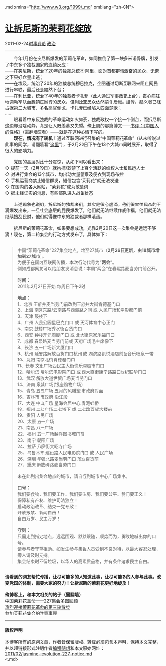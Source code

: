 <!DOCTYPE.md>
.md xmlns="http://www.w3.org/1999/..md" xml:lang="zh-CN">
<head>
<meta http-equiv="Content-Type" content="text.md; charset=utf-8" />
<meta name="generator" content="Python script by program.think@gmail.com" />
<meta name="provider" content="program-think.blogspot.com" />
<link type="text/css" rel="stylesheet" href="../../css/program-think.css" />
<title>让拆尼斯的茉莉花绽放 - 编程随想的博客</title>
</head>
<body>
<div id="main" style="width:100%;">
<h1><a href="../../index.md" title="回到首页">让拆尼斯的茉莉花绽放</a></h1>
<div class="post-info"><span class="date-header">2011-02-24</span><a href="../../tags/E697B6E4BA8BE8AF84E8AEBA.md" class="tag">时事评论</a> <a href="../../tags/E694BFE6B2BB.md" class="tag">政治</a> </div>
<hr>
<div class="post">
&#12288;&#12288;今年1月份在突尼斯爆发的茉莉花革命，如同推倒了第一块多米诺骨牌，引发了中东多个独裁国家的连锁反应：<br />——在突尼斯，统治了20年的独裁总统本·阿里，面对首都群情激奋的民众，无奈之下只好仓皇出逃；<br />——在埃及，统治了30年的独裁总统穆巴拉克，企图通过切断互联网来阻止网民进行串联，最后还是黯然下台；<br />——在利比亚，统治了40年的独裁者卡扎菲（此人通过军事政变上台），丧心病狂地调动军队血腥镇压游行的民众，但利比亚民众依然前仆后继。据传，起义者已经占据第二大城市、多名高官倒戈、卡扎菲已经陷入四面楚歌；<br />......<br />&#12288;&#12288;眼看着中东反独裁的革命运动如火如荼，独裁政权一个接一个倒台，而拆尼斯这边却没啥动静，真是让人既羡慕又失望。俺上周的那篇博文——<a href="../../2011/02/book-review-chinese-characteristics.md" target="_blank">书评：《中国人的性格》</a>（需翻墙查看）——就是在这种心情下写的。<br />&#12288;&#12288;<b>现在，情况有了转机！</b>通过互联网进行召集的“中国茉莉花革命”（从未听说过此事的同学，请翻墙看“<a href="http://zh.wikipedia.org/wiki/%E4%B8%AD%E5%9C%8B%E8%8C%89%E8%8E%89%E8%8A%B1%E9%9D%A9%E5%91%BD" target="_blank" rel="nofollow">这里</a>”），于2月20日下午在13个大城市同时展开，取得了很大的影响力。<!--program-think--><br /><br />&#12288;&#12288;党国的高层对此十分震惊，从如下可以看出来：<br />◇ 提前一天（2月19日）就拘捕/软禁了上百个活跃的维权人士和民运人士<br />◇ 对进行集会的13个城市，均出动大量警察及便衣到现场布控<br />◇ 手机运营商禁止短信群发，短信包含“茉莉花”就无法发送<br />◇ 在国内的各大网站，“茉莉花”成为敏感词<br />◇ 据未经证实的消息，有些部队进入战备状态<br /><br />&#12288;&#12288;上述现象也说明，拆尼斯的独裁者们，其实是很心虚滴。他们很害怕民众的不满爆发出来，一旦社会底层的屁民爆发了，他们就无法继续作威作福，他们就无法继续搜刮民财，他们就得像中东的独裁者那样滚蛋。<br /><br />&#12288;&#12288;拆尼斯的茉莉花革命，如果要想成功，光靠2月20日这一次集会是远远不够滴！现在，第二轮集会的行动方式发布了，具体如下：<br /><br /><blockquote>中国“茉莉花革命”227集会地点，增至27城市（<b>2月26日更新，由18城市增加到27城市</b>）。<br />为便于在国内互联网传播，本次行动代号为“<b>两会</b>”。<br />例如成都网友可以给朋友发消息说：本周“两会”在春熙路麦当劳门前召开。<br /><br /><b>时间：</b><br />2011年2月27日开始 每周日下午2时<br /><br /><b>地点：</b><br />1、北京 王府井麦当劳门前改到王府井大街肯德基门口<br />2、上海 南京东路/云南路与西藏路之间 或 人民广场和平影都门前<br />3、天津 鼓楼下<br />4、广州 人民公园星巴克门口 或 天河体育中心正门<br />5、南京 鼓楼广场秀水街百货门口<br />6、西安 钟楼开元商厦门口 或 北大街原家乐福门口<br />7、成都 春熙路麦当劳门前或 天府广场毛主席像下<br />8、长沙 五一广场新大厦门口<br />9、杭州 延安路解放百货门口杭州 或 湖滨路凯悦酒店前至音乐喷泉一带<br />10、沈阳 南京北街肯德基门口<br />11、长春 文化广场西民主大街快乐购超市门口<br />12、哈尔滨 哈尔滨电影院门口 或 西大直街康宁路路口世纪联华门口<br />13、武汉 解放大道世贸广场麦当劳门口<br />14、济南 泉城广场(银座购物广场)<br />15、青岛 五四广场 五月的风雕塑 市政府对面<br />16、吉林市 市政府 沿江段<br />17、大连 中山广场 星海会居中心 青泥蛙桥<br />18、郑州 二七广场二七塔下 或 二七路百货大楼前<br />19、贵阳 人民广场<br />20、太原 五一广场<br />21、南昌 八一广场<br />22、福州 五一广场越洋图书城门前<br />23、南宁 朝阳广场<br />24、拉萨 八廓街大昭寺广场<br />25、乌鲁木齐 建设路人民电影院门口 或 人民广场<br />26、深圳 华强北路麦当劳门口 茂业百货前<br />27、重庆 解放碑路麦当劳门口<br /><br />未在此列出集会地点的城市，请自行到城市中心广场集中。<br /><br /><b>口号：</b><br />我们要食物、我们要工作、我们要住房、我们要公平、我们要正义！<br />保障私有产权、维护司法独立！<br />启动政治改革、结束一党专政！<br />开放报禁、新闻自由！<br />自由万岁、民主万岁！<br /><br /><b>守则：</b><br />只需走到指定地点，远远围观、默默跟随，顺势而为，勇敢地喊出你的口号。<br />请参与者守望相助。如发生参与集会人员受到不良对待，以最大容忍处理，旁人请及时支持。<br />集会结束时不留垃圾，以华人的高素质品格，并有条件追求民主自由。<br /></blockquote><br /><b>请看到的网友帮忙传播，让尽可能多的人知道此事，让尽可能多的人参与此事。改变党国的体制，需要大家的努力！让拆尼斯的茉莉花更好地绽放！</b><br /><br /><b>俺博客上，和本文相关的帖子（需翻墙）</b>：<br /><a href="../../2011/03/jasmine-revolution-227-photo.md">中国茉莉花革命——227集会多图回顾</a><br /><a href="../../2011/03/jasmine-revolution-306-notice.md">热烈迎接茉莉花革命的第三轮散步</a><br /><a href="../../2011/03/jasmine-revolution-how-to.md">参加茉莉花集会的注意事项</a><div class="blogger-post-footer">
</div>
<hr>
<div class="copyright">
<h4>版权声明</h4>
本博客所有的原创文章，作者皆保留版权。转载必须包含本声明，保持本文完整，并以超链接形式注明作者<a href="mailto:program.think@gmail.com">编程随想</a>和本文原始网址：<br>
<a href="2011/02/jasmine-revolution-227-notice.md">2011/02/jasmine-revolution-227-notice.md</a>
</div>
</div>
</body>
<.md>
